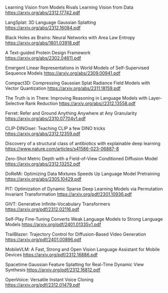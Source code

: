 Learning Vision from Models Rivals Learning Vision from Data
https://arxiv.org/abs/2312.17742.pdf

LangSplat: 3D Language Gaussian Splatting
https://arxiv.org/abs/2312.16084.pdf

Black Holes as Brains: Neural Networks with Area Law Entropy
https://arxiv.org/abs/1801.03918.pdf

A Text-guided Protein Design Framework
https://arxiv.org/abs/2302.04611.pdf

Emergent Linear Representations in World Models of Self-Supervised Sequence Models
https://arxiv.org/abs/2309.00941.pdf

Compact3D: Compressing Gaussian Splat Radiance Field Models with Vector Quantization
https://arxiv.org/abs/2311.18159.pdf

The Truth is in There: Improving Reasoning in Language Models with Layer-Selective Rank Reduction
https://arxiv.org/abs//2312.13558.pdf

Ferret: Refer and Ground Anything Anywhere at Any Granularity
https://arxiv.org/abs/2310.07704v1.pdf

CLIP-DINOiser: Teaching CLIP a few DINO tricks
https://arxiv.org/abs/2312.12359.pdf

Discovery of a structural class of antibiotics with explainable deep learning
https://www.nature.com/articles/s41586-023-06887-8

Zero-Shot Metric Depth with a Field-of-View Conditioned Diffusion Model
https://arxiv.org/abs/2312.13252.pdf

DoReMi: Optimizing Data Mixtures Speeds Up Language Model Pretraining
https://arxiv.org/abs/2305.10429.pdf

PIT: Optimization of Dynamic Sparse Deep Learning Models via Permutation Invariant Transformation
https://arxiv.org/pdf/2301.10936.pdf

GIVT: Generative Infinite-Vocabulary Transformers
https://arxiv.org/pdf/2312.02116.pdf

Self-Play Fine-Tuning Converts Weak Language Models to Strong Language Models
https://arxiv.org/pdf/2401.01335v1.pdf

TrailBlazer: Trajectory Control for Diffusion-Based Video Generation
https://arxiv.org/pdf/2401.00896.pdf

MobileVLM: A Fast, Strong and Open Vision Language Assistant for Mobile Devices
https://arxiv.org/pdf/2312.16886.pdf

Spacetime Gaussian Feature Splatting for Real-Time Dynamic View Synthesis
https://arxiv.org/pdf/2312.16812.pdf

OpenVoice: Versatile Instant Voice Cloning
https://arxiv.org/pdf/2312.01479.pdf